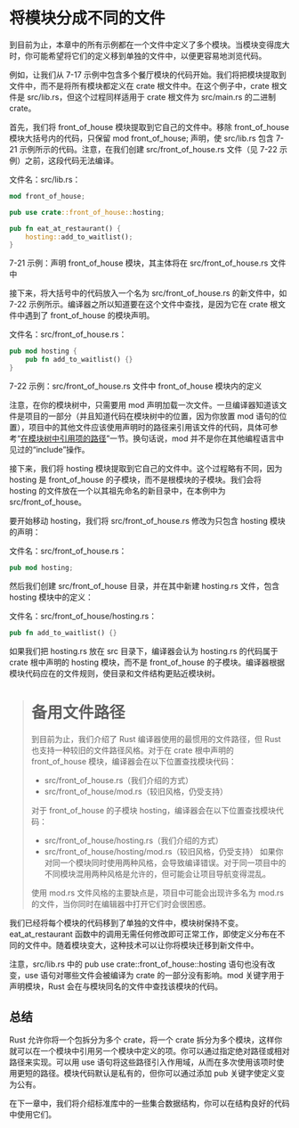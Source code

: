 # 将模块分成不同的文件

到目前为止，本章中的所有示例都在一个文件中定义了多个模块。当模块变得庞大时，你可能希望将它们的定义移到单独的文件中，以便更容易地浏览代码。

例如，让我们从 7-17 示例中包含多个餐厅模块的代码开始。我们将把模块提取到文件中，而不是将所有模块都定义在 crate 根文件中。在这个例子中，crate 根文件是 src/lib.rs，但这个过程同样适用于 crate 根文件为 src/main.rs 的二进制 crate。

首先，我们将 front_of_house 模块提取到它自己的文件中。移除 front_of_house 模块大括号内的代码，只保留 mod front_of_house; 声明，使 src/lib.rs 包含 7-21 示例所示的代码。注意，在我们创建 src/front_of_house.rs 文件（见 7-22 示例）之前，这段代码无法编译。

文件名：src/lib.rs：

```rust
mod front_of_house;

pub use crate::front_of_house::hosting;

pub fn eat_at_restaurant() {
    hosting::add_to_waitlist();
}
```

7-21 示例：声明 front_of_house 模块，其主体将在 src/front_of_house.rs 文件中

接下来，将大括号中的代码放入一个名为 src/front_of_house.rs 的新文件中，如 7-22 示例所示。编译器之所以知道要在这个文件中查找，是因为它在 crate 根文件中遇到了 front_of_house 的模块声明。

文件名：src/front_of_house.rs：

```rust
pub mod hosting {
    pub fn add_to_waitlist() {}
}
```

7-22 示例：src/front_of_house.rs 文件中 front_of_house 模块内的定义

注意，在你的模块树中，只需要用 mod 声明加载一次文件。一旦编译器知道该文件是项目的一部分（并且知道代码在模块树中的位置，因为你放置 mod 语句的位置），项目中的其他文件应该使用声明时的路径来引用该文件的代码，具体可参考“[在模块树中引用项的路径](./paths-for-referring-to)”一节。换句话说，mod 并不是你在其他编程语言中见过的“include”操作。

接下来，我们将 hosting 模块提取到它自己的文件中。这个过程略有不同，因为 hosting 是 front_of_house 的子模块，而不是根模块的子模块。我们会将 hosting 的文件放在一个以其祖先命名的新目录中，在本例中为 src/front_of_house。

要开始移动 hosting，我们将 src/front_of_house.rs 修改为只包含 hosting 模块的声明：

文件名：src/front_of_house.rs：

```rust
pub mod hosting;
```

然后我们创建 src/front_of_house 目录，并在其中新建 hosting.rs 文件，包含 hosting 模块中的定义：

文件名：src/front_of_house/hosting.rs：

```rust
pub fn add_to_waitlist() {}
```

如果我们把 hosting.rs 放在 src 目录下，编译器会认为 hosting.rs 的代码属于 crate 根中声明的 hosting 模块，而不是 front_of_house 的子模块。编译器根据模块代码应在的文件规则，使目录和文件结构更贴近模块树。

> # 备用文件路径
>
> 到目前为止，我们介绍了 Rust 编译器使用的最惯用的文件路径，但 Rust 也支持一种较旧的文件路径风格。对于在 crate 根中声明的 front_of_house 模块，编译器会在以下位置查找模块代码：
>
> - src/front_of_house.rs（我们介绍的方式）
> - src/front_of_house/mod.rs（较旧风格，仍受支持）
>
> 对于 front_of_house 的子模块 hosting，编译器会在以下位置查找模块代码：
>
> - src/front_of_house/hosting.rs（我们介绍的方式）
> - src/front_of_house/hosting/mod.rs（较旧风格，仍受支持）
>   如果你对同一个模块同时使用两种风格，会导致编译错误。对于同一项目中的不同模块混用两种风格是允许的，但可能会让项目导航变得混乱。
>
> 使用 mod.rs 文件风格的主要缺点是，项目中可能会出现许多名为 mod.rs 的文件，当你同时在编辑器中打开它们时会很困惑。

我们已经将每个模块的代码移到了单独的文件中，模块树保持不变。eat_at_restaurant 函数中的调用无需任何修改即可正常工作，即使定义分布在不同的文件中。随着模块变大，这种技术可以让你将模块迁移到新文件中。

注意，src/lib.rs 中的 pub use crate::front_of_house::hosting 语句也没有改变，use 语句对哪些文件会被编译为 crate 的一部分没有影响。mod 关键字用于声明模块，Rust 会在与模块同名的文件中查找该模块的代码。

## 总结

Rust 允许你将一个包拆分为多个 crate，将一个 crate 拆分为多个模块，这样你就可以在一个模块中引用另一个模块中定义的项。你可以通过指定绝对路径或相对路径来实现。可以用 use 语句将这些路径引入作用域，从而在多次使用该项时使用更短的路径。模块代码默认是私有的，但你可以通过添加 pub 关键字使定义变为公有。

在下一章中，我们将介绍标准库中的一些集合数据结构，你可以在结构良好的代码中使用它们。
